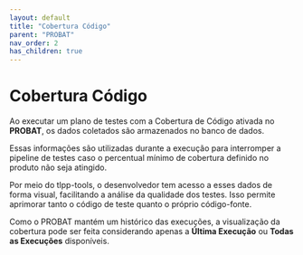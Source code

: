 ```yaml
---
layout: default
title: "Cobertura Código"
parent: "PROBAT"
nav_order: 2
has_children: true
---
```

<!-- markdownlint-disable MD025 MD013-->
# Cobertura Código

Ao executar um plano de testes com a Cobertura de Código ativada no **PROBAT**, os dados coletados são armazenados no banco de dados.

Essas informações são utilizadas durante a execução para interromper a pipeline de testes caso o percentual mínimo de cobertura definido no produto não seja atingido.

Por meio do tlpp-tools, o desenvolvedor tem acesso a esses dados de forma visual, facilitando a análise da qualidade dos testes. Isso permite aprimorar tanto o código de teste quanto o próprio código-fonte.

Como o PROBAT mantém um histórico das execuções, a visualização da cobertura pode ser feita considerando apenas a **Última Execução** ou **Todas as Execuções** disponíveis.

